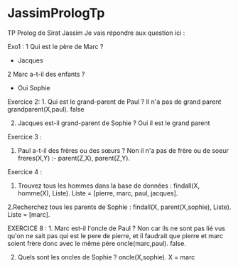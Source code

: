 # JassimPrologTp
TP Prolog de Sirat Jassim
Je vais répondre aux question ici :

Exo1 :
1 Qui est le père de Marc ?
- Jacques

2 Marc a-t-il des enfants ?
- Oui Sophie


Exercice 2: 
    1. Qui est le grand-parent de Paul ?
      Il n'a pas de grand parent
      grandparent(X,paul). 
      false
       
   2. Jacques est-il grand-parent de Sophie ?
    Oui il est le grand parent


Exercice 3 :
1. Paul a-t-il des frères ou des sœurs ?
   Non il n'a pas de frère ou de soeur
    freres(X,Y) :- parent(Z,X), parent(Z,Y).


Exercice 4 :
1. Trouvez tous les hommes dans la base de données :
 findall(X, homme(X), Liste).
Liste = [pierre, marc, paul, jacques].

2.Recherchez tous les parents de Sophie :
findall(X, parent(X,sophie), Liste).
Liste = [marc].


EXERCICE 8 :
    1. Marc est-il l'oncle de Paul ?
    Non car ils ne sont pas lié vus qu'on ne sait pas qui est le pere de pierre, et il faudrait que pierre et marc soient  frère donc avec le même père
    oncle(marc,paul).
    false.

  2. Quels sont les oncles de Sophie ?
      oncle(X,sophie).
      X = marc 
